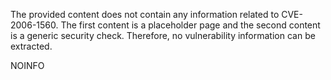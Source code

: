 The provided content does not contain any information related to CVE-2006-1560. The first content is a placeholder page and the second content is a generic security check. Therefore, no vulnerability information can be extracted.

NOINFO